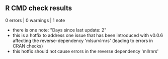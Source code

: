 ## R CMD check results

0 errors | 0 warnings | 1 note

- there is one note: "Days since last update: 2"
- this is a hotfix to address one issue that has been introduced with v0.0.6
  affecting the reverse-dependency 'mlsurvlrnrs' (leading to errors in CRAN
  checks)
- this hotfix should not cause errors in the reverse dependency 'mllrnrs'
